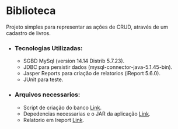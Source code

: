 # Biblioteca
Projeto simples para representar as ações de CRUD, através de um cadastro de livros.

* ### Tecnologias Utilizadas:
  - SGBD MySql (version 14.14 Distrib 5.7.23).
  - JDBC para persistir dados (mysql-connector-java-5.1.45-bin).
  - Jasper Reports para criação de relatorios (iReport 5.6.0).
  - JUnit para teste.

* ### Arquivos necessarios:
  - Script de criação do banco [Link][banco].
  - Depedencias necessarias e o JAR da aplicação [Link][depencias].
  - Relatorio em Ireport [Link][relatorio].
  
[depencias]:https://drive.google.com/drive/folders/1hKBXqjGe6HooRxWWL4iHJS2rOWg3_WW-?usp=sharing
[relatorio]:https://drive.google.com/drive/folders/1BWT0g9HvwkLdmp-U4W3elHL1BLL6CY2F?usp=sharing
[banco]:https://drive.google.com/drive/folders/1g90_u3qvFJu920pYmRmkmF_Mi4Gaz_Vy?usp=sharing
